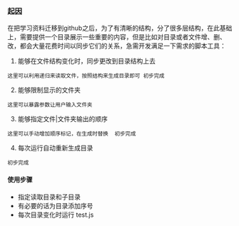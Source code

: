 ### 起因
在把学习资料迁移到github之后，为了有清晰的结构，分了很多层结构，在此基础上，需要提供一个目录展示一些重要的内容，但是比如对目录或者文件增、删、改，都会大量花费时间以同步它们的关系，急需开发满足一下需求的脚本工具：
1. 能够在文件结构变化时，同步更改到目录结构上去
```
这里可以利用递归来读取文件，按照结构来生成目录即可 初步完成
```
2. 能够限制显示的文件夹
```
这里可以暴露参数让用户输入文件夹
```
3. 能够指定文件|文件夹输出的顺序
```
这里可以手动增加顺序标记，在生成时替换  初步完成
```
4. 每次运行自动重新生成目录
```
初步完成
```

#### 使用步骤
* 指定读取目录和子目录
* 有必要的话为目录添加序号
* 每次目录变化时运行 test.js